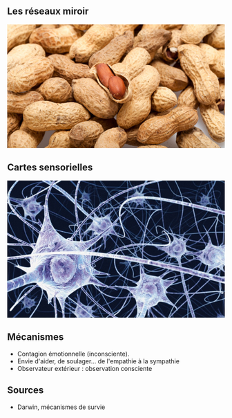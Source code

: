 ## Les réseaux miroir

![neurones](/resources/cacahuetes.jpg)



## Cartes sensorielles

![neurones](/resources/neurones.png)



## Mécanismes
- Contagion émotionnelle (inconsciente).
- Envie d'aider, de soulager... de l'empathie à la sympathie
- Observateur extérieur : observation consciente



## Sources

- Darwin, mécanismes de survie
